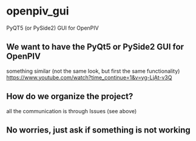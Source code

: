 # openpiv_gui
PyQT5 (or PySide2) GUI for OpenPIV

## We want to have the PyQt5 or PySide2 GUI for OpenPIV

something similar (not the same look, but first the same functionality) https://www.youtube.com/watch?time_continue=1&v=yg-LjAt-v3Q

## How do we organize the project? 
all the communication is through Issues (see above)

## No worries, just ask if something is not working
